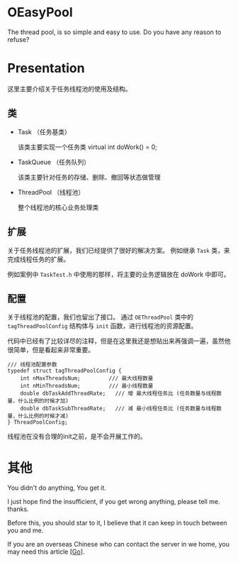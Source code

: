 ﻿# OEasyPool

 The thread pool, is so simple and easy to use.
 Do you have any reason to refuse?

# Presentation

 这里主要介绍关于任务线程池的使用及结构。

## 类

- Task （任务基类）

  该类主要实现一个任务类
  virtual int doWork() = 0;

- TaskQueue （任务队列）
  
  该类主要针对任务的存储、删除、撤回等状态做管理

- ThreadPool （线程池）

  整个线程池的核心业务处理类

## 扩展

 关于任务线程池的扩展，我们已经提供了很好的解决方案。
 例如继承 `Task` 类，来完成线程任务的扩展。

 例如案例中 `TaskTest.h` 中使用的那样，将主要的业务逻辑放在 doWork 中即可。

## 配置

 关于线程池的配置，我们也留出了接口。
 通过 `OEThreadPool` 类中的 `tagThreadPoolConfig` 结构体与 `init` 函数，进行线程池的资源配置。

 代码中已经有了比较详尽的注释，但是在这里我还是想贴出来再强调一遍，虽然他很简单，但是看起来非常重要。
 
```
/// 线程池配置参数
typedef struct tagThreadPoolConfig {
	int nMaxThreadsNum;		    /// 最大线程数量
	int nMinThreadsNum;		    /// 最小线程数量
	double dbTaskAddThreadRate;   /// 增 最大线程任务比 (任务数量与线程数量，什么比例的时候才加)
	double dbTaskSubThreadRate;   /// 减 最小线程任务比 (任务数量与线程数量，什么比例的时候才减)
} ThreadPoolConfig;
```

 线程池在没有合理的init之前，是不会开展工作的。

 

# 其他

 You didn't do anything, You get it.

 I just hope find the insufficient, if you get wrong anything, please tell me. thanks.

 Before this, you should star to it, I believe that it can keep in touch between you and me.

 If you are an overseas Chinese who can contact the server in we home, you may need this article [[Go](http://blog.csdn.net/csnd_ayo/article/details/72457190)].


